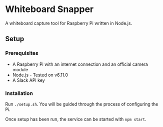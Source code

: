 # Whiteboard Snapper
A whiteboard capture tool for Raspberry Pi written in Node.js.

## Setup
### Prerequisites
* A Raspberry Pi with an internet connection and an official camera module
* Node.js - Tested on v6.11.0
* A Slack API key

### Installation
Run `./setup.sh`.
You will be guided through the process of configuring the Pi.

Once setup has been run, the service can be started with `npm start`.
